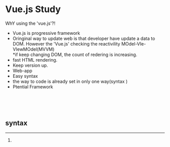# Vue.js Study 
WhY using the 'vue.js'?!
- Vue.js is progressive framework 
- Oringinal way to update web is that developer have update a data to DOM. However the 'Vue.js' checking the reactivility MOdel-VIe-VIewMOdel(MVVM)<br/>
*if keep changing DOM, the count of redering is increasing. 
- fast HTML rendering.
- Keep version up.
- Web-app
- Easy syntax
- the way to code is already set in only one way(syntax
)
- Ptential Framework
<br/>
<br/>
<br/>


## syntax
----------------------------------------------------
1) 